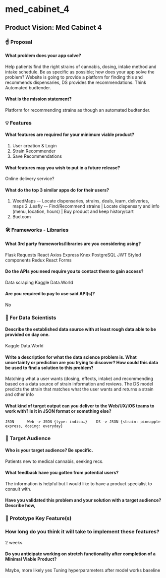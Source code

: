 # med_cabinet_4
## Product Vision: Med Cabinet 4
### ☝️ Proposal
#### What problem does your app solve?
Help patients find the right strains of cannabis, dosing, intake method and intake schedule.
Be as specific as possible; how does your app solve the problem?
Website is going to provide a platform for finding this and recommends dispensaries, DS provides the recommendations.  Think Automated budtender.

#### What is the mission statement?
Platform for recommending strains as though an automated budtender.

### 💡 Features

#### What features are required for your minimum viable product?
1. User creation & Login
2. Strain Recommender
3. Save Recommendations

#### What features may you wish to put in a future release?
Online delivery service?

#### What do the top 3 similar apps do for their users?
1. WeedMaps -- Locate dispensaries, strains, deals, learn, deliveries, maps
2 .Leafly -- Find/Recommend strains | Locate dispensary and info (menu, location, hours) | Buy product and keep history/cart
3. Bud.com

### 🛠 Frameworks - Libraries

#### What 3rd party frameworks/libraries are you considering using?
Flask
Requests
React
Axios
Express 
Knex
PostgreSQL 
JWT
Styled components
Redux
React Forms

#### Do the APIs you need require you to contact them to gain access?
Data scraping
Kaggle
Data.World

#### Are you required to pay to use said API(s)?
No 

### 🧮 For Data Scientists

#### Describe the established data source with at least rough data able to be provided on day one.
Kaggle
Data.World

#### Write a description for what the data science problem is. What uncertainty or prediction are you trying to discover? How could this data be used to find a solution to this problem?
Matching what a user wants (dosing, effects, intake) and recommending based on a data source of strain information and reviews. The DS model predicts the strain that matches what the user wants and returns a strain and other info

#### What kind of target output can you deliver to the Web/UX/iOS teams to work with? Is it in JSON format or something else?
	JSON      Web -> JSON {type: indica…}    DS -> JSON {strain: pineapple express, dosing: everyday}

### 🎯 Target Audience

#### Who is your target audience? Be specific.
Patients new to medical cannabis, seeking recs.

#### What feedback have you gotten from potential users?
The information is helpful but I would like to have a product specialist to consult with. 

#### Have you validated this problem and your solution with a target audience? Describe how,

### 🔑 Prototype Key Feature(s)

### How long do you think it will take to implement these features?
2 weeks

#### Do you anticipate working on stretch functionality after completion of a Minimal Viable Product?
Maybe, more likely yes
Tuning hyperparameters after model works baseline
